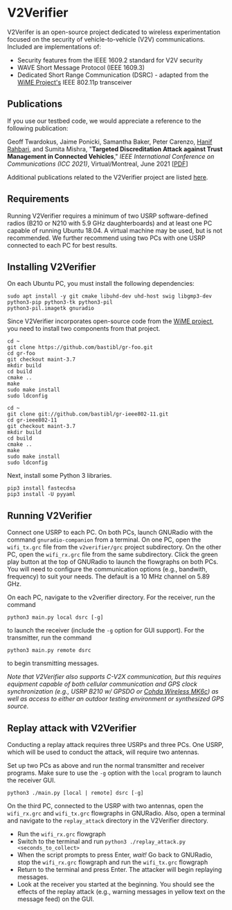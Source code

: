 # V2Verifier
V2Verifer is an open-source project dedicated to wireless experimentation
focused on the security of vehicle-to-vehicle (V2V) communications.
Included are implementations of:
- Security features from the IEEE 1609.2 standard for V2V security
- WAVE Short Message Protocol (IEEE 1609.3)
- Dedicated Short Range Communication (DSRC) - adapted from 
the [WiME Project's](http://dx.doi.org/10.1109/TMC.2017.2751474)
IEEE 802.11p transceiver 

## Publications
If you use our testbed code, we would appreciate a reference to the following publication:

Geoff Twardokus, Jaime Ponicki, Samantha Baker, Peter Carenzo, [Hanif Rahbari](http://rahbari.csec.rit.edu/), and 
Sumita Mishra, "**Targeted Discreditation Attack against Trust Management in Connected Vehicles**," _IEEE International 
Conference on Communications (ICC 2021)_, Virtual/Montreal, June 2021 
[[PDF](http://rahbari.csec.rit.edu/papers/V2Verifier_ICC21.pdf)]

Additional publications related to the V2Verifier project are listed 
[here](https://github.com/twardokus/v2verifier/wiki/Publications).

## Requirements
Running V2Verifier requires a minimum of two USRP software-defined radios (B210 or N210 with 5.9 GHz daughterboards) 
and at least one PC capable of running Ubuntu 18.04. A virtual machine may be used, but is not recommended. We further 
recommend using two PCs with one USRP connected to each PC for best results.


## Installing V2Verifier
On each Ubuntu PC, you must install the following dependencies:

	sudo apt install -y git cmake libuhd-dev uhd-host swig libgmp3-dev python3-pip python3-tk python3-pil 
	python3-pil.imagetk gnuradio

Since V2Verifier incorporates open-source code from the [WiME project](https://www.wime-project.net/), 
you need to install two components from that project.  
    
    cd ~
    git clone https://github.com/bastibl/gr-foo.git
    cd gr-foo
    git checkout maint-3.7
    mkdir build
    cd build
    cmake ..
    make
    sudo make install
    sudo ldconfig

	cd ~
	git clone git://github.com/bastibl/gr-ieee802-11.git
	cd gr-ieee802-11
	git checkout maint-3.7
	mkdir build
	cd build
	cmake ..
	make
	sudo make install
	sudo ldconfig
		
Next, install some Python 3 libraries.

	pip3 install fastecdsa
	pip3 install -U pyyaml

## Running V2Verifier
Connect one USRP to each PC. On both PCs, launch GNURadio with the command `gnuradio-companion` from a terminal. 
On one PC, open the `wifi_tx.grc` file from the `v2verifier/grc` project subdirectory. On the other PC, open 
the `wifi_rx.grc` file from the same subdirectory. Click the green play button at the top of GNURadio to launch the 
flowgraphs on both PCs. You will need to configure the communication options (e.g., bandwith, frequency) to suit your 
needs. The default is a 10 MHz channel on 5.89 GHz.

On each PC, navigate to the v2verifier directory. For the receiver, run the command

    python3 main.py local dsrc [-g]

to launch the receiver (include the `-g` option for GUI support). For the transmitter, run the command

    python3 main.py remote dsrc
    
to begin transmitting messages.

*Note that V2Verifier also supports C-V2X communication, but this requires equipment capable of both cellular
communication and GPS clock synchronization (e.g., USRP B210 w/ GPSDO or 
[Cohda Wireless MK6c](https://cohdawireless.com/solutions/hardware/mk6c-evk/)) as well as access to either an outdoor
testing environment or synthesized GPS source.*

## Replay attack with V2Verifier
Conducting a replay attack requires three USRPs and three PCs.
One USRP, which will be used to conduct the attack, will require two antennas.

Set up two PCs as above and run the normal transmitter and receiver programs. Make sure to use the `-g` option with 
the `local` program to launch the receiver GUI.

    python3 ./main.py [local | remote] dsrc [-g]
    
On the third PC, connected to the USRP with two antennas, open the `wifi_rx.grc` and `wifi_tx.grc` flowgraphs in 
GNURadio. Also, open a terminal and navigate to the `replay_attack` directory in the V2Verifier directory.
- Run the `wifi_rx.grc` flowgraph
- Switch to the terminal and run `python3 ./replay_attack.py <seconds_to_collect>`
- When the script prompts to press Enter, *wait!* Go back to GNURadio, stop the `wifi_rx.grc` flowgraph and run 
the `wifi_tx.grc` flowgraph
- Return to the terminal and press Enter. The attacker will begin replaying messages.
- Look at the receiver you started at the beginning. You should see the effects of the replay attack (e.g., warning 
messages in yellow text on the message feed) on the GUI.
